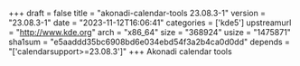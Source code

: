 +++
draft = false
title = "akonadi-calendar-tools 23.08.3-1"
version = "23.08.3-1"
date = "2023-11-12T16:06:41"
categories = ['kde5']
upstreamurl = "http://www.kde.org"
arch = "x86_64"
size = "368924"
usize = "1475871"
sha1sum = "e5aaddd35bc6908bd6e034ebd54f3a2b4ca0d0dd"
depends = "['calendarsupport>=23.08.3']"
+++
Akonadi calendar tools